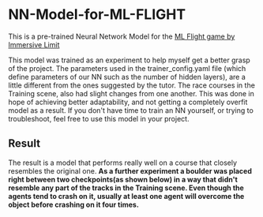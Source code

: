 # NN-Model-for-ML-FLIGHT
This is a pre-trained Neural Network Model for the [ML Flight game by Immersive Limit](https://www.udemy.com/course/ai-flight/?referralCode=6F18F1CDA5C347908F52)

This model was trained as an experiment to help myself get a better grasp of the project.
The parameters used in the trainer_config.yaml file (which define parameters of our NN such as the number of hidden layers), 
are a little different from the ones suggested by the tutor. The race courses in the Training scene, also had slight changes from one another. This was done in hope of achieving better adaptability, and not getting a completely overfit model as a result. If you don't have time to train an NN yourself, or trying to troubleshoot, feel free to use this model in your project. 

## Result
The result is a model that performs really well on a course that closely resembles the original one. <b>
As a further experiment a boulder was placed right between two checkpoints(as shown below) in a way that didn't resemble any part of the tracks in the Training scene. Even though the agents tend to crash on it, usually at least one agent will overcome the object before crashing on it four times.
